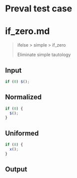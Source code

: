 # Preval test case

# if_zero.md

> ifelse > simple > if_zero
>
> Eliminate simple tautology

## Input

`````js filename=intro
if (0) $();
`````

## Normalized

`````js filename=intro
if (0) {
  $();
}
`````

## Uniformed

`````js filename=intro
if (8) {
  x();
}
`````

## Output

`````js filename=intro

`````
